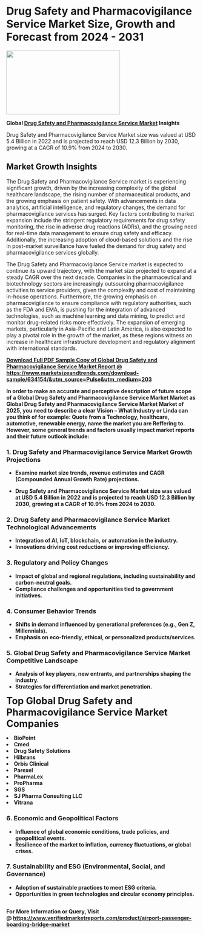 <H1>Drug Safety and Pharmacovigilance Service Market Size, Growth and Forecast from 2024 - 2031</H1><img class="aligncenter size-medium wp-image-584254" src="https://thirdeyenews.in/wp-content/uploads/2024/09/Global-Market-Research-300x168.jpeg" alt="" width="300" height="168" /><p><strong>Global&nbsp;<a href="https://www.marketsizeandtrends.com/download-sample/634154/&amp;utm_source=Pulse&amp;utm_medium=203">Drug Safety and Pharmacovigilance Service Market</a> Insights</strong></p><p>Drug Safety and Pharmacovigilance Service Market size was valued at USD 5.4 Billion in 2022 and is projected to reach USD 12.3 Billion by 2030, growing at a CAGR of 10.9% from 2024 to 2030.</p><p><h2>Market Growth Insights</h2> <p>The Drug Safety and Pharmacovigilance Service market is experiencing significant growth, driven by the increasing complexity of the global healthcare landscape, the rising number of pharmaceutical products, and the growing emphasis on patient safety. With advancements in data analytics, artificial intelligence, and regulatory changes, the demand for pharmacovigilance services has surged. Key factors contributing to market expansion include the stringent regulatory requirements for drug safety monitoring, the rise in adverse drug reactions (ADRs), and the growing need for real-time data management to ensure drug safety and efficacy. Additionally, the increasing adoption of cloud-based solutions and the rise in post-market surveillance have fueled the demand for drug safety and pharmacovigilance services globally.</p> <p><strong><a href="#"></a></strong></p> <p>The Drug Safety and Pharmacovigilance Service market is expected to continue its upward trajectory, with the market size projected to expand at a steady CAGR over the next decade. Companies in the pharmaceutical and biotechnology sectors are increasingly outsourcing pharmacovigilance activities to service providers, given the complexity and cost of maintaining in-house operations. Furthermore, the growing emphasis on pharmacovigilance to ensure compliance with regulatory authorities, such as the FDA and EMA, is pushing for the integration of advanced technologies, such as machine learning and data mining, to predict and monitor drug-related risks more effectively. The expansion of emerging markets, particularly in Asia-Pacific and Latin America, is also expected to play a pivotal role in the growth of the market, as these regions witness an increase in healthcare infrastructure development and regulatory alignment with international standards.</p> <p><strong><a href="#"></p><p><span class=""><strong>Download Full PDF Sample Copy of Global Drug Safety and Pharmacovigilance Service Market Report</strong> @ <a href="https://www.marketsizeandtrends.com/download-sample/634154/&amp;utm_source=Pulse&amp;utm_medium=203" target="_blank">https://www.marketsizeandtrends.com/download-sample/634154/&amp;utm_source=Pulse&amp;utm_medium=203</a></span></p><p>In order to make an accurate and perceptive description of future scope of a Global&nbsp;Drug Safety and Pharmacovigilance Service Market Market as Global&nbsp;Drug Safety and Pharmacovigilance Service Market Market of 2025, you need to describe a clear Vision &ndash; What Industry or Linda can you think of for example: Quote from a Technology, healthcare, automotive, renewable energy, name the market you are Reffering to. However, some general trends and factors usually impact market reports and their future outlook include:</p><h3>1.&nbsp;<strong>Drug Safety and Pharmacovigilance Service Market Growth Projections</strong></h3><ul><li>Examine market size trends, revenue estimates and CAGR (Compounded Annual Growth Rate) projections.</li><li><p>Drug Safety and Pharmacovigilance Service Market size was valued at USD 5.4 Billion in 2022 and is projected to reach USD 12.3 Billion by 2030, growing at a CAGR of 10.9% from 2024 to 2030.</p></li></ul><h3>2.&nbsp;<strong>Drug Safety and Pharmacovigilance Service Market Technological Advancements</strong></h3><ul><li>Integration of AI, IoT, blockchain, or automation in the industry.</li><li>Innovations driving cost reductions or improving efficiency.</li></ul><h3>3.&nbsp;<strong>Regulatory and Policy Changes</strong></h3><ul><li>Impact of global and regional regulations, including sustainability and carbon-neutral goals.</li><li>Compliance challenges and opportunities tied to government initiatives.</li></ul><h3>4.&nbsp;<strong>Consumer Behavior Trends</strong></h3><ul><li>Shifts in demand influenced by generational preferences (e.g., Gen Z, Millennials).</li><li>Emphasis on eco-friendly, ethical, or personalized products/services.</li></ul><h3>5.&nbsp;<strong>Global Drug Safety and Pharmacovigilance Service Market Competitive Landscape</strong></h3><ul><li>Analysis of key players, new entrants, and partnerships shaping the industry.</li><li>Strategies for differentiation and market penetration.</li></ul><p data-pm-slice="1 1 []"><span style="color: inherit; font-family: inherit; font-size: 25px;">Top Global Drug Safety and Pharmacovigilance Service Market Companies</span></p><div class="" data-test-id=""><p><li>BioPoint</li><li> Cmed</li><li> Drug Safety Solutions</li><li> Hilbrans</li><li> Orbis Clinical</li><li> Parexel</li><li> PharmaLex</li><li> ProPharma</li><li> SGS</li><li> SJ Pharma Consulting LLC</li><li> Vitrana</li></p></div><h3>6.&nbsp;<strong>Economic and Geopolitical Factors</strong></h3><ul><li>Influence of global economic conditions, trade policies, and geopolitical events.</li><li>Resilience of the market to inflation, currency fluctuations, or global crises.</li></ul><h3>7.&nbsp;<strong>Sustainability and ESG (Environmental, Social, and Governance)</strong></h3><ul><li>Adoption of sustainable practices to meet ESG criteria.</li><li>Opportunities in green technologies and circular economy principles.</li></ul><h2><strong style="font-size: 14px;">For More Information or Query, Visit @&nbsp;</strong><a style="background-color: #ffffff; font-size: 14px;" href="https://www.marketsizeandtrends.com/report/drug-safety-and-pharmacovigilance-service-market/" target="_blank">https://www.verifiedmarketreports.com/product/airport-passenger-boarding-bridge-market</a></h2>
